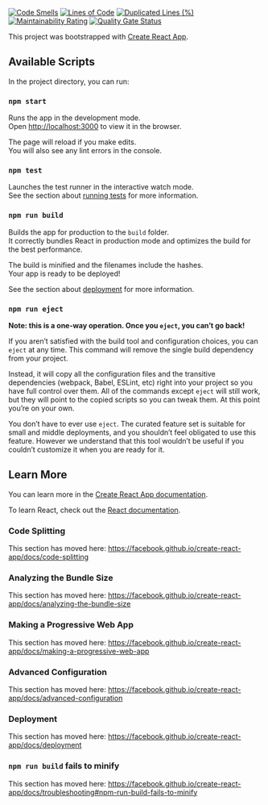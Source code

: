 [![Code Smells](https://sonarcloud.io/api/project_badges/measure?project=bshyn_student-crud-front&metric=code_smells)](https://sonarcloud.io/dashboard?id=bshyn_student-crud-front)
[![Lines of Code](https://sonarcloud.io/api/project_badges/measure?project=bshyn_student-crud-front&metric=ncloc)](https://sonarcloud.io/dashboard?id=bshyn_student-crud-front)
[![Duplicated Lines (%)](https://sonarcloud.io/api/project_badges/measure?project=bshyn_student-crud-front&metric=duplicated_lines_density)](https://sonarcloud.io/dashboard?id=bshyn_student-crud-front)
[![Maintainability Rating](https://sonarcloud.io/api/project_badges/measure?project=bshyn_student-crud-front&metric=sqale_rating)](https://sonarcloud.io/dashboard?id=bshyn_student-crud-front)
[![Quality Gate Status](https://sonarcloud.io/api/project_badges/measure?project=bshyn_student-crud-front&metric=alert_status)](https://sonarcloud.io/dashboard?id=bshyn_student-crud-front)

This project was bootstrapped with [Create React App](https://github.com/facebook/create-react-app).

## Available Scripts

In the project directory, you can run:

### `npm start`

Runs the app in the development mode.<br />
Open [http://localhost:3000](http://localhost:3000) to view it in the browser.

The page will reload if you make edits.<br />
You will also see any lint errors in the console.

### `npm test`

Launches the test runner in the interactive watch mode.<br />
See the section about [running tests](https://facebook.github.io/create-react-app/docs/running-tests) for more information.

### `npm run build`

Builds the app for production to the `build` folder.<br />
It correctly bundles React in production mode and optimizes the build for the best performance.

The build is minified and the filenames include the hashes.<br />
Your app is ready to be deployed!

See the section about [deployment](https://facebook.github.io/create-react-app/docs/deployment) for more information.

### `npm run eject`

**Note: this is a one-way operation. Once you `eject`, you can’t go back!**

If you aren’t satisfied with the build tool and configuration choices, you can `eject` at any time. This command will remove the single build dependency from your project.

Instead, it will copy all the configuration files and the transitive dependencies (webpack, Babel, ESLint, etc) right into your project so you have full control over them. All of the commands except `eject` will still work, but they will point to the copied scripts so you can tweak them. At this point you’re on your own.

You don’t have to ever use `eject`. The curated feature set is suitable for small and middle deployments, and you shouldn’t feel obligated to use this feature. However we understand that this tool wouldn’t be useful if you couldn’t customize it when you are ready for it.

## Learn More

You can learn more in the [Create React App documentation](https://facebook.github.io/create-react-app/docs/getting-started).

To learn React, check out the [React documentation](https://reactjs.org/).

### Code Splitting

This section has moved here: https://facebook.github.io/create-react-app/docs/code-splitting

### Analyzing the Bundle Size

This section has moved here: https://facebook.github.io/create-react-app/docs/analyzing-the-bundle-size

### Making a Progressive Web App

This section has moved here: https://facebook.github.io/create-react-app/docs/making-a-progressive-web-app

### Advanced Configuration

This section has moved here: https://facebook.github.io/create-react-app/docs/advanced-configuration

### Deployment

This section has moved here: https://facebook.github.io/create-react-app/docs/deployment

### `npm run build` fails to minify

This section has moved here: https://facebook.github.io/create-react-app/docs/troubleshooting#npm-run-build-fails-to-minify
